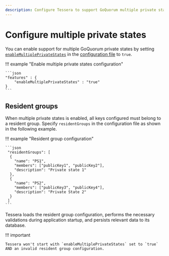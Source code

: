```yaml
---
description: Configure Tessera to support GoQuorum multiple private states feature
---
```


# Configure multiple private states

You can enable support for multiple GoQuorum private states by setting
[`enableMultiplePrivateStates`](../../Reference/SampleConfiguration.md#features) in the [configuration file](Tessera.md)
to `true`.

!!! example "Enable multiple private states configuration"

    ```json
    "features" : {
        "enableMultiplePrivateStates" : "true"
    }
    ```

## Resident groups

When multiple private states is enabled, all keys configured must belong to a resident group.
Specify `residentGroups` in the configuration file as shown in the following example.

!!! example "Resident group configuration"

    ```json
     "residentGroups": [
      {
        "name": "PS1",
        "members": ["publicKey1", "publicKey2"],
        "description": "Private state 1"
      },
      {
        "name": "PS2",
        "members": ["publicKey3", "publicKey4"],
        "description": "Private State 2"
      }
     ]
    ```

Tessera loads the resident group configuration, performs the necessary validations during application startup, and
persists relevant data to its database.

!!! important

    Tessera won't start with `enableMultiplePrivateStates` set to `true` AND an invalid resident group configuration.
